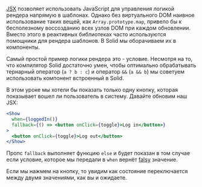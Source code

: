 [JSX](https://ru.reactjs.org/docs/introducing-jsx.html) позволяет использовать JavaScript для управления логикой рендера напрямую в шаблонах. Однако без виртуального DOM наивное использование таких вещей, как `Array.prototype.map`, привело бы к бесполезному воссозданию всех узлов DOM при каждом обновлении. Вместо этого в реактивных библиотеках часто используются помощники для рендера шаблонов. В Solid мы оборачиваем их в компоненты.

Самый простой пример логики рендера это - условие. Несмотря на то, что компилятор Solid достаточно умен, чтобы оптимально обрабатывать тернарный оператор (`a ? b : c`) и оператор `&&` (`a && b`) мы советуем использовать компонент <Show> встроенный в Solid.

В этом уроке мы хотели бы показать только одну кнопку, которая показывает вошел ли пользователь в систему. Давайте обновим наш JSX:

```jsx
<Show
  when={loggedIn()}
  fallback={() => <button onClick={toggle}>Log in</button>}
>
  <button onClick={toggle}>Log out</button>
</Show>
```

Пропс `fallback` выполняет функцию `else` и будет показан в том случае если условие, которое мы передали в `when` вернёт [falsy](https://developer.mozilla.org/ru/docs/Glossary/Falsy) значение.

Если мы нажмем на кнопку, то увидим как состояние переключается между двумя значениями, как вы и ожидаете.